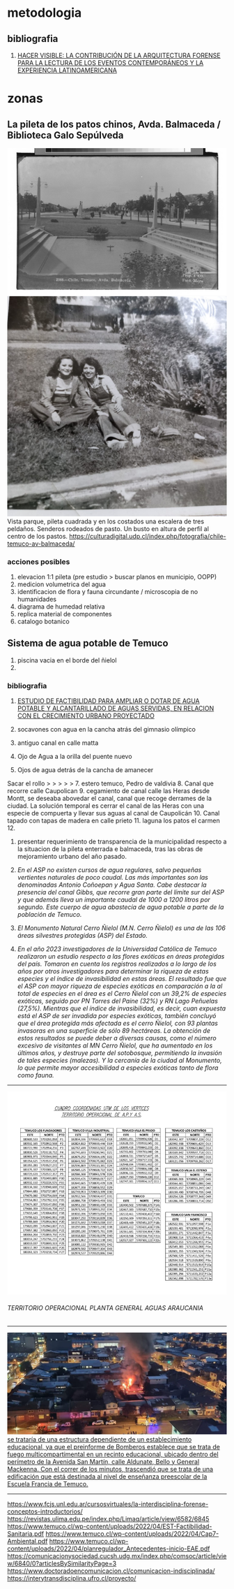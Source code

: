 # metodologia 

## bibliografia
1. [HACER VISIBLE: LA CONTRIBUCIÓN DE LA ARQUITECTURA FORENSE PARA LA LECTURA DE LOS EVENTOS CONTEMPORÁNEOS Y LA EXPERIENCIA LATINOAMERICANA](https://revistas.ulima.edu.pe/index.php/Limaq/article/view/6582/6845)

# zonas

## La pileta de los patos chinos, Avda. Balmaceda / Biblioteca Galo Sepúlveda 

![alt text](img/PLB-001567.jpg)
![alt text](img/311889212_3213561055577860_6264292904250600016_n.jpg)
Vista parque, pileta cuadrada y en los costados una escalera de tres peldaños. Senderos rodeados de pasto. Un busto en altura de perfil al centro de los pastos. https://culturadigital.udp.cl/index.php/fotografia/chile-temuco-av-balmaceda/

### acciones posibles
1. elevacion 1:1 pileta (pre estudio > buscar planos en municipio, OOPP)
2. medicion volumetrica del agua
3. identificacion de flora y fauna circundante / microscopia de no humanidades
4. diagrama de humedad relativa
5. replica material de componentes 
6. catalogo botanico


## Sistema de agua potable de Temuco
1. piscina vacia en el borde del ñielol
2. 

### bibliografia
1. [ESTUDIO DE FACTIBILIDAD PARA AMPLIAR O DOTAR DE AGUA POTABLE Y ALCANTARILLADO DE AGUAS SERVIDAS, EN RELACION CON EL CRECIMIENTO URBANO PROYECTADO](https://www.temuco.cl/wp-content/uploads/2022/04/EST-Factibilidad-Sanitaria.pdf)


2. socavones con agua en la cancha atrás del gimnasio olímpico 

3. antiguo canal en calle matta 

4. Ojo de Agua a la orilla del puente nuevo 

5. Ojos de agua detrás de la cancha de amanecer 

Sacar el rollo > > > > >
7. estero temuco, Pedro de valdivia
8. Canal que recorre calle Caupolican 
9. cegamiento de canal calle las Heras desde Montt, se deseaba abovedar el canal, canal que recoge derrames de la ciudad. La solución temporal es cerrar el canal de las Heras con una especie de compuerta y llevar sus aguas al canal de Caupolicán 
10. Canal tapado con tapas de madera en calle prieto
11. laguna los patos el carmen
12. 


1. presentar requerimiento de transparencia de la municipalidad respecto a la situacion de la pileta enterrada e balmaceda, tras las obras de mejoramiento urbano del año pasado.


2. _En el ASP no existen cursos de agua regulares, salvo pequeñas vertientes naturales de poco caudal. Las más importantes son las denominadas Antonio Coñoepan y Agua Santa. Cabe destacar la presencia del canal Gibbs, que recorre gran parte del límite sur del ASP y que además lleva un importante caudal de 1000 a 1200 litros por segundo. Este cuerpo de agua abastecía de agua potable a parte de la población de Temuco._

3. _El Monumento Natural Cerro Ñielol (M.N. Cerro Ñielol) es una de las 106 áreas silvestres protegidas (ASP) del Estado._

4. _En el año 2023 investigadores de la Universidad Católica de Temuco realizaron un estudio respecto a las flores exóticas en áreas protegidas del país. Tomaron en cuenta los registros realizados a lo largo de los años por otros investigadores para determinar la riqueza de estas especies y el índice de invasibilidad en estas áreas. El resultado fue que el ASP con mayor riqueza de especies exóticas en comparación a la al total de especies en el área es el Cerro Ñielol con un 39,2% de especies exóticas, seguido por PN Torres del Paine (32%) y RN Lago Peñuelas (27,5%). Mientras que el índice de invasibilidad, es decir, cuan expuesta está el ASP de ser invadida por especies exóticas, también concluyó que el área protegida más afectada es el cerro Ñielol, con 93 plantas invasoras en una superficie de sólo 89 hectáreas. La obtención de estos resultados se puede deber a diversas causas, como el número excesivo de visitantes al MN Cerro Ñielol, que ha aumentado en los últimos años, y destruye parte del sotobosque, permitiendo la invasión de tales especies (malezas). Y la cercanía de la ciudad al Monumento, lo que permite mayor accesibilidad a especies exóticas tanto de flora como fauna._

---
![alt text](img/cuadroAguasAraucania.png)
###### TERRITORIO OPERACIONAL PLANTA GENERAL AGUAS ARAUCANIA
---

![alt text](img/WhatsApp-Image-2024-05-23-at-18.12.39-1024x473.jpeg)
[se trataría de una estructura dependiente de un establecimiento educacional, ya que el preinforme de Bomberos establece que se trata de fuego multicompartimental en un recinto educacional, ubicado dentro del perímetro de la Avenida San Martín, calle Aldunate, Bello y General Mackenna. Con el correr de los minutos, trascendió que se trata de una edificación que está destinada al nivel de enseñanza preescolar de la Escuela Francia de Temuco.](https://uatv.cl/2024/05/23/incendio-afecta-a-inmueble-en-pleno-centro-de-temuco/)

---


https://www.fcjs.unl.edu.ar/cursosvirtuales/la-interdisciplina-forense-conceptos-introductorios/
https://revistas.ulima.edu.pe/index.php/Limaq/article/view/6582/6845
https://www.temuco.cl/wp-content/uploads/2022/04/EST-Factibilidad-Sanitaria.pdf
https://www.temuco.cl/wp-content/uploads/2022/04/Cap7-Ambiental.pdf
https://www.temuco.cl/wp-content/uploads/2022/04/planregulador_Antecedentes-inicio-EAE.pdf
https://comunicacionysociedad.cucsh.udg.mx/index.php/comsoc/article/view/6840/0?articlesBySimilarityPage=3
https://www.doctoradoencomunicacion.cl/comunicacion-indisciplinada/
https://interytransdisciplina.ufro.cl/proyecto/